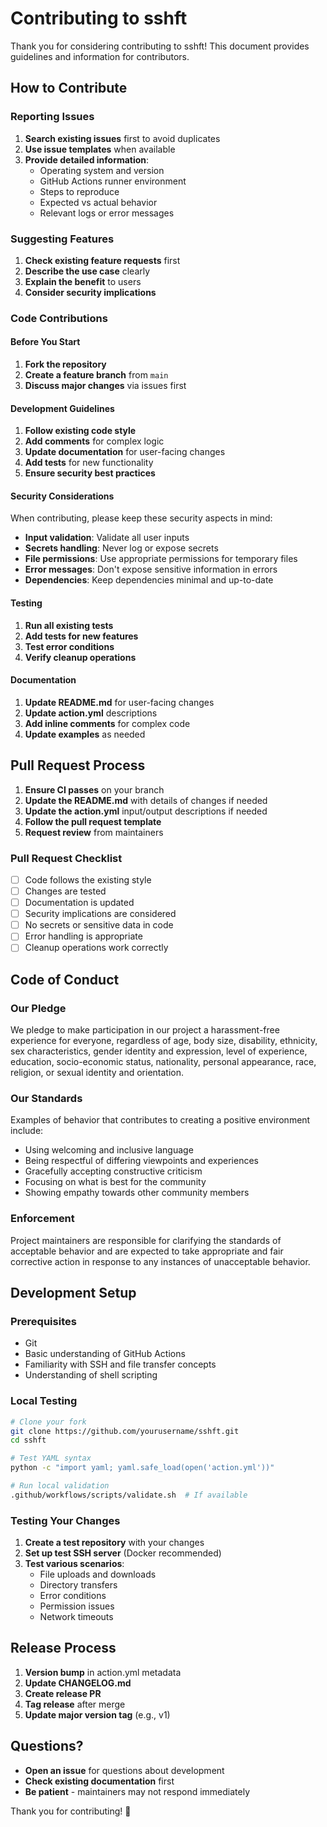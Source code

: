 # Contributing to sshft

Thank you for considering contributing to sshft! This document provides guidelines and information for contributors.

## How to Contribute

### Reporting Issues

1. **Search existing issues** first to avoid duplicates
2. **Use issue templates** when available
3. **Provide detailed information**:
   - Operating system and version
   - GitHub Actions runner environment
   - Steps to reproduce
   - Expected vs actual behavior
   - Relevant logs or error messages

### Suggesting Features

1. **Check existing feature requests** first
2. **Describe the use case** clearly
3. **Explain the benefit** to users
4. **Consider security implications**

### Code Contributions

#### Before You Start

1. **Fork the repository**
2. **Create a feature branch** from `main`
3. **Discuss major changes** via issues first

#### Development Guidelines

1. **Follow existing code style**
2. **Add comments** for complex logic
3. **Update documentation** for user-facing changes
4. **Add tests** for new functionality
5. **Ensure security best practices**

#### Security Considerations

When contributing, please keep these security aspects in mind:

- **Input validation**: Validate all user inputs
- **Secrets handling**: Never log or expose secrets
- **File permissions**: Use appropriate permissions for temporary files
- **Error messages**: Don't expose sensitive information in errors
- **Dependencies**: Keep dependencies minimal and up-to-date

#### Testing

1. **Run all existing tests**
2. **Add tests for new features**
3. **Test error conditions**
4. **Verify cleanup operations**

#### Documentation

1. **Update README.md** for user-facing changes
2. **Update action.yml** descriptions
3. **Add inline comments** for complex code
4. **Update examples** as needed

## Pull Request Process

1. **Ensure CI passes** on your branch
2. **Update the README.md** with details of changes if needed
3. **Update the action.yml** input/output descriptions if needed
4. **Follow the pull request template**
5. **Request review** from maintainers

### Pull Request Checklist

- [ ] Code follows the existing style
- [ ] Changes are tested
- [ ] Documentation is updated
- [ ] Security implications are considered
- [ ] No secrets or sensitive data in code
- [ ] Error handling is appropriate
- [ ] Cleanup operations work correctly

## Code of Conduct

### Our Pledge

We pledge to make participation in our project a harassment-free experience for everyone, regardless of age, body size, disability, ethnicity, sex characteristics, gender identity and expression, level of experience, education, socio-economic status, nationality, personal appearance, race, religion, or sexual identity and orientation.

### Our Standards

Examples of behavior that contributes to creating a positive environment include:

- Using welcoming and inclusive language
- Being respectful of differing viewpoints and experiences
- Gracefully accepting constructive criticism
- Focusing on what is best for the community
- Showing empathy towards other community members

### Enforcement

Project maintainers are responsible for clarifying the standards of acceptable behavior and are expected to take appropriate and fair corrective action in response to any instances of unacceptable behavior.

## Development Setup

### Prerequisites

- Git
- Basic understanding of GitHub Actions
- Familiarity with SSH and file transfer concepts
- Understanding of shell scripting

### Local Testing

```bash
# Clone your fork
git clone https://github.com/yourusername/sshft.git
cd sshft

# Test YAML syntax
python -c "import yaml; yaml.safe_load(open('action.yml'))"

# Run local validation
.github/workflows/scripts/validate.sh  # If available
```

### Testing Your Changes

1. **Create a test repository** with your changes
2. **Set up test SSH server** (Docker recommended)
3. **Test various scenarios**:
   - File uploads and downloads
   - Directory transfers
   - Error conditions
   - Permission issues
   - Network timeouts

## Release Process

1. **Version bump** in action.yml metadata
2. **Update CHANGELOG.md**
3. **Create release PR**
4. **Tag release** after merge
5. **Update major version tag** (e.g., v1)

## Questions?

- **Open an issue** for questions about development
- **Check existing documentation** first
- **Be patient** - maintainers may not respond immediately

Thank you for contributing! 🚀